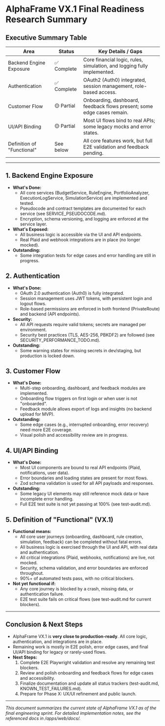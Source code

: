 # AlphaFrame VX.1 Final Readiness Research Summary

## Executive Summary Table

| Area                        | Status         | Key Details / Gaps                                                      |
|-----------------------------|---------------|-------------------------------------------------------------------------|
| Backend Engine Exposure     | ✅ Complete   | Core financial logic, rules, simulation, and logging fully implemented.  |
| Authentication              | ✅ Complete   | OAuth2 (Auth0) integrated, session management, role-based access.        |
| Customer Flow               | 🟡 Partial    | Onboarding, dashboard, feedback flows present; some edge cases remain.   |
| UI/API Binding              | 🟡 Partial    | Most UI flows bind to real APIs; some legacy mocks and error states.     |
| Definition of "Functional"  | See below     | All core features work, but full E2E validation and feedback pending.    |

---

## 1. Backend Engine Exposure
- **What's Done:**
  - All core services (BudgetService, RuleEngine, PortfolioAnalyzer, ExecutionLogService, SimulationService) are implemented and tested.
  - Pseudocode and contract templates are documented for each service (see SERVICE_PSEUDOCODE.md).
  - Encryption, schema versioning, and logging are enforced at the service layer.
- **What's Exposed:**
  - All business logic is accessible via the UI and API endpoints.
  - Real Plaid and webhook integrations are in place (no longer mocked).
- **Outstanding:**
  - Some integration tests for edge cases and error handling are still in progress.

## 2. Authentication
- **What's Done:**
  - OAuth 2.0 authentication (Auth0) is fully integrated.
  - Session management uses JWT tokens, with persistent login and logout flows.
  - Role-based permissions are enforced in both frontend (PrivateRoute) and backend (API endpoints).
- **Security:**
  - All API requests require valid tokens; secrets are managed per environment.
  - Security best practices (TLS, AES-256, PBKDF2) are followed (see SECURITY_PERFORMANCE_TODO.md).
- **Outstanding:**
  - Some warning states for missing secrets in dev/staging, but production is locked down.

## 3. Customer Flow
- **What's Done:**
  - Multi-step onboarding, dashboard, and feedback modules are implemented.
  - Onboarding flow triggers on first login or when user is not "onboarded".
  - Feedback module allows export of logs and insights (no backend upload for MVP).
- **Outstanding:**
  - Some edge cases (e.g., interrupted onboarding, error recovery) need more E2E coverage.
  - Visual polish and accessibility review are in progress.

## 4. UI/API Binding
- **What's Done:**
  - Most UI components are bound to real API endpoints (Plaid, notifications, user data).
  - Error boundaries and loading states are present for most flows.
  - Zod schema validation is used for all API payloads and responses.
- **Outstanding:**
  - Some legacy UI elements may still reference mock data or have incomplete error handling.
  - Full E2E test suite is not yet passing at 100% (see test-audit.md).

## 5. Definition of "Functional" (VX.1)
- **Functional means:**
  - All core user journeys (onboarding, dashboard, rule creation, simulation, feedback) can be completed without fatal errors.
  - All business logic is exercised through the UI and API, with real data and authentication.
  - All critical integrations (Plaid, webhooks, notifications) are live, not mocked.
  - Security, schema validation, and error boundaries are enforced throughout.
  - 90%+ of automated tests pass, with no critical blockers.
- **Not yet functional if:**
  - Any core journey is blocked by a crash, missing data, or authentication failure.
  - E2E test suite fails on critical flows (see test-audit.md for current blockers).

---

## Conclusion & Next Steps
- AlphaFrame VX.1 is **very close to production-ready**. All core logic, authentication, and integrations are in place.
- Remaining work is mostly in E2E polish, error edge cases, and final UI/API binding for legacy or rarely-used flows.
- **Next Steps:**
  1. Complete E2E Playwright validation and resolve any remaining test blockers.
  2. Review and polish onboarding and feedback flows for edge cases and accessibility.
  3. Finalize documentation and update all status trackers (test-audit.md, KNOWN_TEST_FAILURES.md).
  4. Prepare for Phase X: UX/UI refinement and public launch.

---

*This document summarizes the current state of AlphaFrame VX.1 as of the final engineering sprint. For detailed implementation notes, see the referenced docs in /apps/web/docs/.* 